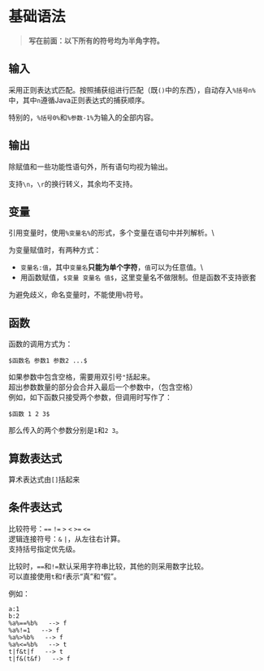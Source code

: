 # 基础语法
> **写在前面：以下所有的符号均为半角字符。** 
## 输入
采用正则表达式匹配。按照捕获组进行匹配（既`()`中的东西），自动存入`%括号n%`中，其中`n`遵循Java正则表达式的捕获顺序。

特别的，`%括号0%`和`%参数-1%`为输入的全部内容。

## 输出
除赋值和一些功能性语句外，所有语句均视为输出。

支持`\n`，`\r`的换行转义，其余均不支持。

## 变量
引用变量时，使用`%变量名%`的形式，多个变量在语句中并列解析。\

为变量赋值时，有两种方式：

- `变量名:值`，其中`变量名`**只能为单个字符**，`值`可以为任意值。\
- 用函数赋值，`$变量 变量名 值$`，这里变量名不做限制。但是函数不支持嵌套

为避免歧义，命名变量时，不能使用`%`符号。

## 函数
函数的调用方式为：
```
$函数名 参数1 参数2 ...$
```
如果参数中包含空格，需要用双引号`"`括起来。\
超出参数数量的部分会合并入最后一个参数中，（包含空格）\
例如，如下函数只接受两个参数，但调用时写作了：
```
$函数 1 2 3$
```
那么传入的两个参数分别是`1`和`2 3`。

## 算数表达式
算术表达式由`[]`括起来


## 条件表达式
比较符号：`==` `!=` `>` `<` `>=` `<=`\
逻辑连接符号：`&` `|`，从左往右计算。\
支持括号指定优先级。

比较时，`==`和`!=`默认采用字符串比较，其他的则采用数字比较。\
可以直接使用`t`和`f`表示“真”和“假”。

例如：
```
a:1
b:2
%a%==%b%   --> f
%a%!=1   --> f
%a%>%b%   --> f
%a%<=%b%   --> t
t|f&t|f   --> t
t|f&(t&f)   --> f
```






